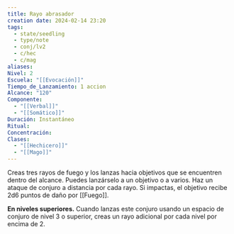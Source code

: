```yaml
---
title: Rayo abrasador
creation date: 2024-02-14 23:20
tags:
  - state/seedling
  - type/note
  - conj/lv2
  - c/hec
  - c/mag
aliases: 
Nivel: 2
Escuela: "[[Evocación]]"
Tiempo_de_Lanzamiento: 1 accion
Alcance: "120"
Componente:
  - "[[Verbal]]"
  - "[[Somático]]"
Duración: Instantáneo
Ritual: 
Concentración: 
Clases:
  - "[[Hechicero]]"
  - "[[Mago]]"
---
```

Creas tres rayos de fuego y los lanzas hacia objetivos que se encuentren dentro del alcance. Puedes lanzárselo a un objetivo o a varios. Haz un ataque de conjuro a distancia por cada rayo. Si impactas, el objetivo recibe 2d6 puntos de daño por [[Fuego]].

**En niveles superiores.** Cuando lanzas este conjuro usando un espacio de conjuro de nivel 3 o superior, creas un rayo adicional por cada nivel por encima de 2.
